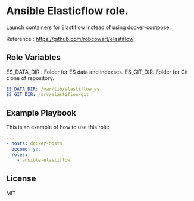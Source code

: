 Ansible Elasticflow role.
=========

Launch containers for Elastiflow instead of using docker-compose.

Reference : https://github.com/robcowart/elastiflow

Role Variables
--------------

ES_DATA_DIR : Folder for ES data and indexses.
ES_GIT_DIR: Folder for Git clone of repository.



```yaml
ES_DATA_DIR: /var/lib/elastiflow_es
ES_GIT_DIR: /srv/elastiflow-git
```

Example Playbook
----------------

This is an example of how to use this role:

```yaml
---
- hosts: docker-hosts
  become: yes
  roles:
    - ansible-elastiflow

```

License
-------

MIT
